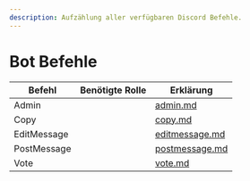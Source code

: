 ```yaml
---
description: Aufzählung aller verfügbaren Discord Befehle.
---
```


# Bot Befehle

<table><thead><tr><th>Befehl</th><th data-type="select">Benötigte Rolle</th><th>Erklärung</th></tr></thead><tbody><tr><td>Admin</td><td></td><td><a data-mention href="admin.md">admin.md</a></td></tr><tr><td>Copy</td><td></td><td><a data-mention href="copy.md">copy.md</a></td></tr><tr><td>EditMessage</td><td></td><td><a data-mention href="editmessage.md">editmessage.md</a></td></tr><tr><td>PostMessage</td><td></td><td><a data-mention href="postmessage.md">postmessage.md</a></td></tr><tr><td>Vote</td><td></td><td><a data-mention href="vote.md">vote.md</a></td></tr></tbody></table>
